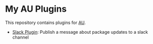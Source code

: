 # My AU Plugins

This repository contains plugins for [AU](https://github.com/majkinetor/au).

- [Slack Plugin](./Slack.ps1): Publish a message about package updates to a slack channel
